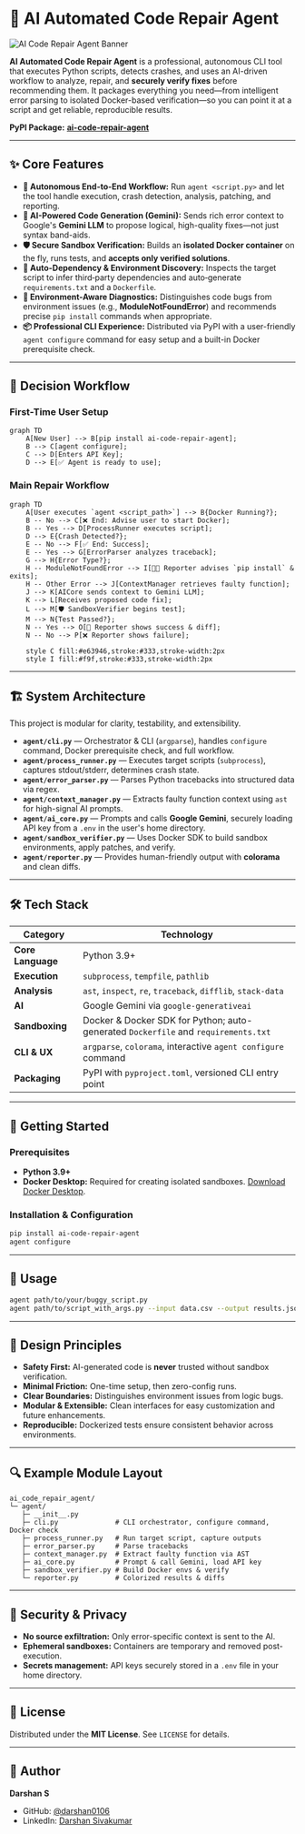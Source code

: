 # 🤖 AI Automated Code Repair Agent

![AI Code Repair Agent Banner](https://placehold.co/1200x300/0f172a/ffffff?text=AI+Automated+Code+Repair+Agent&font=raleway)

**AI Automated Code Repair Agent** is a professional, autonomous CLI tool that executes Python scripts, detects crashes, and uses an AI-driven workflow to analyze, repair, and **securely verify fixes** before recommending them. It packages everything you need—from intelligent error parsing to isolated Docker-based verification—so you can point it at a script and get reliable, reproducible results.

**PyPI Package:** [**ai-code-repair-agent**](https://pypi.org/project/ai-code-repair-agent/)

---

## ✨ Core Features

- **🤖 Autonomous End-to-End Workflow:** Run `agent <script.py>` and let the tool handle execution, crash detection, analysis, patching, and reporting.
- **🧠 AI-Powered Code Generation (Gemini):** Sends rich error context to Google's **Gemini LLM** to propose logical, high-quality fixes—not just syntax band-aids.
- **🛡️ Secure Sandbox Verification:** Builds an **isolated Docker container** on the fly, runs tests, and **accepts only verified solutions**.
- **🔮 Auto-Dependency & Environment Discovery:** Inspects the target script to infer third‑party dependencies and auto‑generate `requirements.txt` and a `Dockerfile`.
- **🎯 Environment-Aware Diagnostics:** Distinguishes code bugs from environment issues (e.g., **ModuleNotFoundError**) and recommends precise `pip install` commands when appropriate.
- **📦 Professional CLI Experience:** Distributed via PyPI with a user-friendly `agent configure` command for easy setup and a built-in Docker prerequisite check.

---

## 🧭 Decision Workflow

### First-Time User Setup

```mermaid
graph TD
    A[New User] --> B[pip install ai-code-repair-agent];
    B --> C[agent configure];
    C --> D[Enters API Key];
    D --> E[✅ Agent is ready to use];
```

### Main Repair Workflow

```mermaid
graph TD
    A[User executes `agent <script_path>`] --> B{Docker Running?};
    B -- No --> C[❌ End: Advise user to start Docker];
    B -- Yes --> D[ProcessRunner executes script];
    D --> E{Crash Detected?};
    E -- No --> F[✅ End: Success];
    E -- Yes --> G[ErrorParser analyzes traceback];
    G --> H{Error Type?};
    H -- ModuleNotFoundError --> I[👩‍🏫 Reporter advises `pip install` & exits];
    H -- Other Error --> J[ContextManager retrieves faulty function];
    J --> K[AICore sends context to Gemini LLM];
    K --> L[Receives proposed code fix];
    L --> M[🛡️ SandboxVerifier begins test];
    M --> N{Test Passed?};
    N -- Yes --> O[🎉 Reporter shows success & diff];
    N -- No --> P[❌ Reporter shows failure];

    style C fill:#e63946,stroke:#333,stroke-width:2px
    style I fill:#f9f,stroke:#333,stroke-width:2px
```

---

## 🏗️ System Architecture

This project is modular for clarity, testability, and extensibility.

- **`agent/cli.py`** — Orchestrator & CLI (`argparse`), handles `configure` command, Docker prerequisite check, and full workflow.
- **`agent/process_runner.py`** — Executes target scripts (`subprocess`), captures stdout/stderr, determines crash state.
- **`agent/error_parser.py`** — Parses Python tracebacks into structured data via regex.
- **`agent/context_manager.py`** — Extracts faulty function context using `ast` for high-signal AI prompts.
- **`agent/ai_core.py`** — Prompts and calls **Google Gemini**, securely loading API key from a `.env` in the user's home directory.
- **`agent/sandbox_verifier.py`** — Uses Docker SDK to build sandbox environments, apply patches, and verify.
- **`agent/reporter.py`** — Provides human-friendly output with **colorama** and clean diffs.

---

## 🛠️ Tech Stack

| Category          | Technology                                                                         |
| ----------------- | ---------------------------------------------------------------------------------- |
| **Core Language** | Python 3.9+                                                                        |
| **Execution**     | `subprocess`, `tempfile`, `pathlib`                                                |
| **Analysis**      | `ast`, `inspect`, `re`, `traceback`, `difflib`, `stack-data`                       |
| **AI**            | Google Gemini via `google-generativeai`                                            |
| **Sandboxing**    | Docker & Docker SDK for Python; auto-generated `Dockerfile` and `requirements.txt` |
| **CLI & UX**      | `argparse`, `colorama`, interactive `agent configure` command                      |
| **Packaging**     | PyPI with `pyproject.toml`, versioned CLI entry point                              |

---

## 🚀 Getting Started

### Prerequisites

- **Python 3.9+**
- **Docker Desktop:** Required for creating isolated sandboxes. [Download Docker Desktop](https://www.docker.com/products/docker-desktop).

### Installation & Configuration

```bash
pip install ai-code-repair-agent
agent configure
```

---

## 🧪 Usage

```bash
agent path/to/your/buggy_script.py
agent path/to/script_with_args.py --input data.csv --output results.json
```

---

## 🧩 Design Principles

- **Safety First:** AI-generated code is **never** trusted without sandbox verification.
- **Minimal Friction:** One-time setup, then zero-config runs.
- **Clear Boundaries:** Distinguishes environment issues from logic bugs.
- **Modular & Extensible:** Clean interfaces for easy customization and future enhancements.
- **Reproducible:** Dockerized tests ensure consistent behavior across environments.

---

## 🔍 Example Module Layout

```
ai_code_repair_agent/
└─ agent/
   ├─ __init__.py
   ├─ cli.py              # CLI orchestrator, configure command, Docker check
   ├─ process_runner.py   # Run target script, capture outputs
   ├─ error_parser.py     # Parse tracebacks
   ├─ context_manager.py  # Extract faulty function via AST
   ├─ ai_core.py          # Prompt & call Gemini, load API key
   ├─ sandbox_verifier.py # Build Docker envs & verify
   └─ reporter.py         # Colorized results & diffs
```

---

## 🧱 Security & Privacy

- **No source exfiltration:** Only error-specific context is sent to the AI.
- **Ephemeral sandboxes:** Containers are temporary and removed post-execution.
- **Secrets management:** API keys securely stored in a `.env` file in your home directory.

---

## 📜 License

Distributed under the **MIT License**. See `LICENSE` for details.

---

## 👤 Author

**Darshan S**

- GitHub: [@darshan0106](https://github.com/darshan0106)
- LinkedIn: [Darshan Sivakumar](https://www.linkedin.com/in/darshan-sivakumar)
